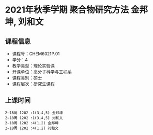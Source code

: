 # 2021年秋季学期 聚合物研究方法 金邦坤, 刘和文






## 课程信息

- 课程号：CHEM6021P.01
- 学分：4
- 教学类型：理论实验课
- 开课单位：高分子科学与工程系
- 课程类别：硕士
- 课程层次：研究生课程

## 上课时间

```
2~18周 1202 :1(3,4,5) 金邦坤
2~18周 1202 :1(3,4,5) 刘和文
2~18周 1202 :4(1,2) 金邦坤
2~18周 1202 :4(1,2) 刘和文
```

